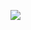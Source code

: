 ![](https://user-images.githubusercontent.com/56264511/175832487-57833e80-503c-45f6-a5f5-c6d0f27b6289.svg)
